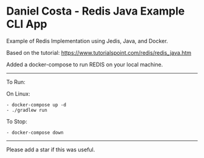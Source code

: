 # Daniel Costa - Redis Java Example CLI App
Example of Redis Implementation using Jedis, Java, and Docker.

Based on the tutorial: https://www.tutorialspoint.com/redis/redis_java.htm

Added a docker-compose to run REDIS on your local machine.

---

To Run:

On Linux: 

	- docker-compose up -d
	- ./gradlew run

To Stop:

	- docker-compose down

---

Please add a star if this was useful.
